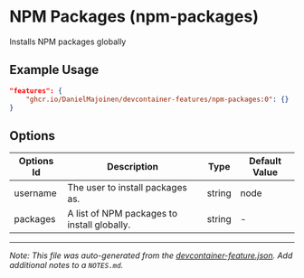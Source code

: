 
# NPM Packages (npm-packages)

Installs NPM packages globally

## Example Usage

```json
"features": {
    "ghcr.io/DanielMajoinen/devcontainer-features/npm-packages:0": {}
}
```

## Options

| Options Id | Description | Type | Default Value |
|-----|-----|-----|-----|
| username | The user to install packages as. | string | node |
| packages | A list of NPM packages to install globally. | string | - |



---

_Note: This file was auto-generated from the [devcontainer-feature.json](https://github.com/DanielMajoinen/devcontainer-features/blob/main/src/npm-packages/devcontainer-feature.json).  Add additional notes to a `NOTES.md`._
